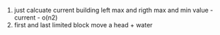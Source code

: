 1. just  calcuate current building left max and rigth max and min value - current - o(n2)
2. first and last  limited block move a head + water
​